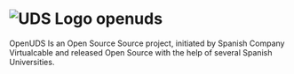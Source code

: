 ![UDS Logo](https://www.udsenterprise.com/static//img/logoUDSNav.png) openuds
=======

OpenUDS Is an Open Source Source project, initiated by Spanish Company ​Virtualcable and released Open Source with the help of several Spanish Universities.

